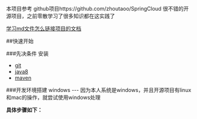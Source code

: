本项目参考 github项目https://github.com/zhoutaoo/SpringCloud 
很不错的开源项目，之前零散学习了很多知识都在这实践了

[学习md文件怎么链接项目的文档](docs/study.md)

##快速开始

###先决条件
安装
- [git](https://git-scm.com/)
- [java8](http://www.oracle.com/technetwork/java/javase/downloads/index.html) 
- [maven](http://maven.apache.org/) 

###开发环境搭建
windows --- 因为本人系统是windows，并且开源项目有linux和mac的操作，就尝试使用windows处理

**具体步骤如下：**



